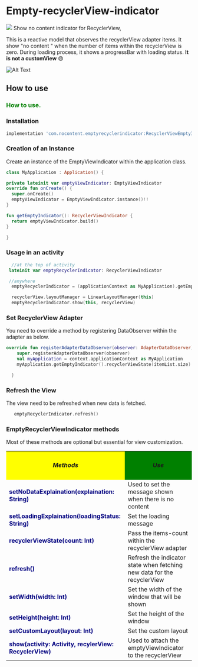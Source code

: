 # Empty-recyclerView-indicator 

<a href="https://bintray.com/skyways/RecyclerViewEmptyIndicator/RecyclerViewEmptyIndicator/1.0/link"><img src="https://api.bintray.com/packages/skyways/RecyclerViewEmptyIndicator/RecyclerViewEmptyIndicator/images/download.svg?version=1.0"/></a>
Show no content indicator for RecyclerView,

This is a reactive model that observes the recyclerView adapter items. It show "no content " when the number of items
within the recyclerView is zero. During loading process, it shows a progressBar with loading status. **It is not a customView** :smile:

![Alt Text](https://github.com/skyways/empty-recyclerview-indicator/tree/art/ezgif.com-video-to-gif.gif)

## How to use

<p > <h3 style='color:green'>How to use.</h3></p>

### Installation

```groovy
implementation 'com.nocontent.emptyrecyclerindicator:RecyclerViewEmptyIndicator:1.0'

```

### Creation of an Instance

Create an instance of the EmptyViewIndicator within the application class.

```kotlin
class MyApplication : Application() {

private lateinit var emptyViewIndicator: EmptyViewIndicator
override fun onCreate() {
  super.onCreate()
  emptyViewIndicator = EmptyViewIndicator.instance()!!
}

fun getEmptyIndicator(): RecyclerViewIndicator {
  return emptyViewIndicator.build()
}

}
```

### Usage in an activity

```kotlin
  //at the top of activity
 lateinit var emptyRecyclerIndicator: RecyclerViewIndicator

 //anywhere
  emptyRecyclerIndicator = (applicationContext as MyApplication).getEmptyIndicator()

  recyclerView.layoutManager = LinearLayoutManager(this)
  emptyRecyclerIndicator.show(this, recyclerView)

```

### Set RecyclerView Adapter

You need to override a method by registering DataObserver within the adapter as below.

```kotlin
override fun registerAdapterDataObserver(observer: AdapterDataObserver) {
    super.registerAdapterDataObserver(observer)
    val myApplication = context.applicationContext as MyApplication
    myApplication.getEmptyIndicator().recyclerViewState(itemList.size)

  }
```

### Refresh the View

The view need to be refreshed when new data is fetched.

```kotlin
   emptyRecyclerIndicator.refresh()
```

### EmptyRecyclerViewIndicator methods

Most of these methods are optional but essential for view customization.

<table>
<th  style="background-color:yellow;"><h5><strong>Methods</strong></h5></th>
<th  style="background-color:green;"><h5><strong>Use<strong></h5></th>
<tr>
<td font-color=><strong><font color="#000080" >setNoDataExplaination(explaination: String)</font></strong></td>
<td>Used to set the message shown when there is no content</td>
</tr>

<tr>
<td font-color=><Strong><font color="#000080">setLoadingExplaination(loadingStatus: String)</font></strong></td>
<td>Set the loading message</td>
</tr>

<tr>
<td font-color=><strong><font color="#000080">recyclerViewState(count: Int)</font></td></strong>
<td>Pass the items-count within the recyclerView adapter </td>
</tr>

<tr>
<td font-color=><strong><font color="#000080">refresh()</font><strong></td>
<td>Refresh the indicator state when fetching new data for the recyclerView</td>
</tr>
<tr>
<td font-color=><strong><font color="#000080">setWidth(width: Int)</font></strong></td>
<td>Set the width of the window that will be shown</td>
</tr>
<tr>
<td font-color=><strong><font color="#000080">setHeight(height: Int)</font></string></td>
<td>Set the height of the window</td>
</tr>
<tr>
<td font-color=><strong><font color="#000080">setCustomLayout(layout: Int)</font></strong></td>
<td>Set the custom layout</td>
</tr>
<tr>
<td font-color=><strong><font color="#000080">show(activity: Activity, recylerView: RecyclerView)</font></</td>
<td>Used to attach the emptyViewIndicator to the recyclerView</td>
</tr>
</table>
